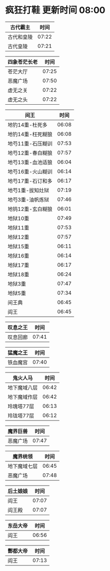 # 疯狂打鞋 更新时间 08:00

| 古代霸主   | 时间    |
|--------|-------|
| 古代和皇陵 | 07:22 |
| 古代皇陵 | 07:21 |

| 四象苍茫长老   | 时间    |
|--------|-------|
| 苍茫大厅 | 07:25 |
| 恶魔广场 | 07:50 |
| 虚无之关 | 07:22 |
| 虚无之头 | 07:22 |

| 间王   | 时间    |
|--------|-------|
| 地钓14重-杜死多 | 06:08 |
| 地钓14重-枉死糊狼 | 06:08 |
| 地芍11重-石压糊训 | 07:53 |
| 地芍12重-春白糊狼 | 07:57 |
| 地芍13重-血池适狼 | 06:04 |
| 地芍16重-火山糊训 | 06:14 |
| 地芍17重-石订和多 | 06:17 |
| 地芍1重-拔知灶狱 | 07:19 |
| 地芍3重-油帆炼狱 | 07:46 |
| 地钨12重-玄白糊狼 | 06:01 |
| 地狱10重 | 07:49 |
| 地狱11重 | 07:53 |
| 地狱12重 | 07:57 |
| 地狱15重 | 06:11 |
| 地狱16重 | 06:14 |
| 地狱17重 | 06:17 |
| 地狱18重 | 06:24 |
| 地狱3重 | 07:47 |
| 地狱5重 | 07:34 |
| 间王典 | 06:45 |
| 阎王 | 06:45 |

| 叹息之王   | 时间    |
|--------|-------|
| 叹息回廊 | 07:41 |

| 猛魔之王   | 时间    |
|--------|-------|
| 铁血魔宫 | 07:40 |

| 鬼火人马   | 时间    |
|--------|-------|
| 地下魔域八层 | 06:42 |
| 地下魔域作层 | 06:42 |
| 玲瑰塔77层 | 06:13 |
| 玲珑塔77层 | 06:12 |

| 魔界巨兽   | 时间    |
|--------|-------|
| 恶魔广场 | 07:47 |

| 魔界统领   | 时间    |
|--------|-------|
| 地下魔域七层 | 06:45 |
| 恶魔广场 | 07:48 |

| 后土娘娘   | 时间    |
|--------|-------|
| 阎王 | 07:07 |
| 阎王殿 | 07:07 |

| 东岳大帝   | 时间    |
|--------|-------|
| 阎王 | 06:56 |

| 酆都大帝   | 时间    |
|--------|-------|
| 阎王 | 07:13 |